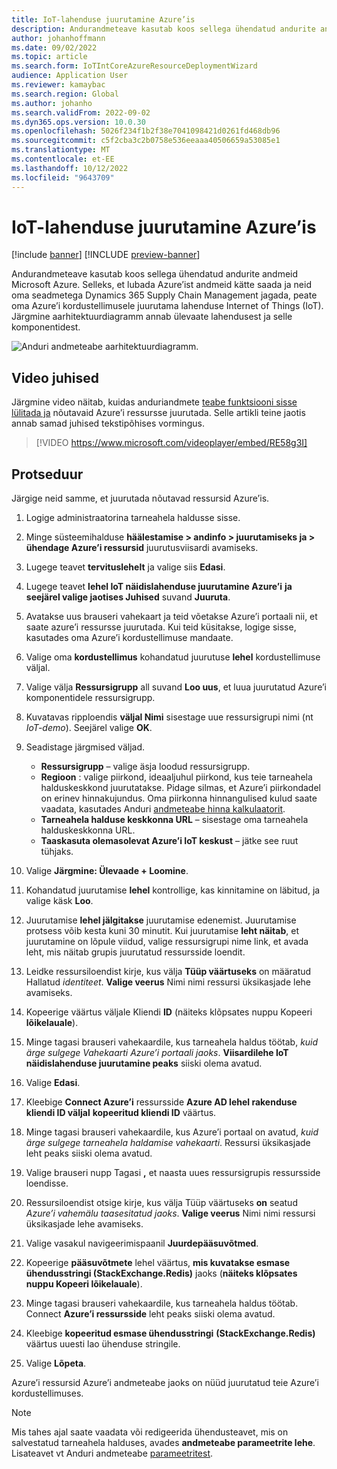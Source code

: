 ```yaml
---
title: IoT-lahenduse juurutamine Azure’is
description: Andurandmeteave kasutab koos sellega ühendatud andurite andmeid Microsoft Azure. See artikkel selgitab, kuidas juurutada asju internetti (IoT) lahendust oma Azure’i kordustellimuses.
author: johanhoffmann
ms.date: 09/02/2022
ms.topic: article
ms.search.form: IoTIntCoreAzureResourceDeploymentWizard
audience: Application User
ms.reviewer: kamaybac
ms.search.region: Global
ms.author: johanho
ms.search.validFrom: 2022-09-02
ms.dyn365.ops.version: 10.0.30
ms.openlocfilehash: 5026f234f1b2f38e7041098421d0261fd468db96
ms.sourcegitcommit: c5f2cba3c2b0758e536eeaaa40506659a53085e1
ms.translationtype: MT
ms.contentlocale: et-EE
ms.lasthandoff: 10/12/2022
ms.locfileid: "9643709"
---
```

# <a name="deploy-an-iot-solution-on-azure"></a>IoT-lahenduse juurutamine Azure’is

[!include [banner](../includes/banner.md)]
[!INCLUDE [preview-banner](../includes/preview-banner.md)]

Andurandmeteave kasutab koos sellega ühendatud andurite andmeid Microsoft Azure. Selleks, et lubada Azure’ist andmeid kätte saada ja neid oma seadmetega Dynamics 365 Supply Chain Management jagada, peate oma Azure’i kordustellimusele juurutama lahenduse Internet of Things (IoT). Järgmine aarhitektuurdiagramm annab ülevaate lahendusest ja selle komponentidest.

![Anduri andmeteabe aarhitektuurdiagramm.](media/sdi-architecture.png "Koosteandmete teabe aarhitektuurdiagramm")

## <a name="video-instructions"></a>Video juhised

Järgmine video näitab, kuidas anduriandmete [teabe funktsiooni sisse lülitada ja](sdi-enable-feature.md) nõutavaid Azure’i ressursse juurutada. Selle artikli teine jaotis annab samad juhised tekstipõhises vormingus.

> [!VIDEO https://www.microsoft.com/videoplayer/embed/RE58g3I]

## <a name="procedure"></a>Protseduur

Järgige neid samme, et juurutada nõutavad ressursid Azure’is.

1. Logige administraatorina tarneahela haldusse sisse.
1. Minge süsteemihalduse **häälestamise \> andinfo \> juurutamiseks ja \> ühendage Azure’i ressursid** juurutusviisardi avamiseks.
1. Lugege teavet **tervituslehelt** ja valige siis **Edasi**.
1. Lugege teavet **lehel IoT näidislahenduse juurutamine Azure’i** **ja seejärel valige jaotises Juhised** suvand **Juuruta**.
1. Avatakse uus brauseri vahekaart ja teid võetakse Azure’i portaali nii, et saate azure’i ressursse juurutada. Kui teid küsitakse, logige sisse, kasutades oma Azure’i kordustellimuse mandaate.
1. Valige oma **kordustellimus** kohandatud juurutuse **lehel** kordustellimuse väljal.
1. Valige välja **Ressursigrupp** all suvand **Loo uus**, et luua juurutatud Azure’i komponentidele ressursigrupp.
1. Kuvatavas ripploendis **väljal Nimi** sisestage uue ressursigrupi nimi (nt *IoT-demo*). Seejärel valige **OK**.
1. Seadistage järgmised väljad.

    - **Ressursigrupp** – valige äsja loodud ressursigrupp.
    - **Regioon** : valige piirkond, ideaaljuhul piirkond, kus teie tarneahela halduskeskkond juurutatakse. Pidage silmas, et Azure’i piirkondadel on erinev hinnakujundus. Oma piirkonna hinnangulised kulud saate vaadata, kasutades Anduri [andmeteabe hinna kalkulaatorit](https://azure.com/e/c36c4947ebff4215b2e62590c2a24c68).
    - **Tarneahela halduse keskkonna URL** – sisestage oma tarneahela halduskeskkonna URL.
    - **Taaskasuta olemasolevat Azure’i IoT keskust** – jätke see ruut tühjaks.

1. Valige **Järgmine: Ülevaade + Loomine**.
1. Kohandatud juurutamise **lehel** kontrollige, kas kinnitamine on läbitud, ja valige käsk **Loo**.
1. Juurutamise **lehel jälgitakse** juurutamise edenemist. Juurutamise protsess võib kesta kuni 30 minutit. Kui juurutamise **leht näitab**, et juurutamine on lõpule viidud, valige ressursigrupi nime link, et avada leht, mis näitab grupis juurutatud ressursside loendit.
1. Leidke ressursiloendist kirje, kus välja **Tüüp väärtuseks** on määratud Hallatud *identiteet*. **Valige veerus** Nimi nimi ressursi üksikasjade lehe avamiseks.
1. Kopeerige väärtus väljale Kliendi **ID** (näiteks klõpsates nuppu Kopeeri **lõikelauale**).
1. Minge tagasi brauseri vahekaardile, kus tarneahela haldus töötab, *kuid ärge sulgege Vahekaarti Azure’i portaali jaoks*. **Viisardilehe IoT näidislahenduse juurutamine peaks** siiski olema avatud. 
1. Valige **Edasi**.
1. Kleebige **Connect Azure’i** ressursside **Azure AD lehel rakenduse kliendi ID väljal** **kopeeritud kliendi ID** väärtus.
1. Minge tagasi brauseri vahekaardile, kus Azure’i portaal on avatud, *kuid ärge sulgege tarneahela haldamise vahekaarti*. Ressursi üksikasjade leht peaks siiski olema avatud.
1. Valige brauseri nupp Tagasi **,** et naasta uues ressursigrupis ressursside loendisse.
1. Ressursiloendist otsige kirje, kus välja Tüüp väärtuseks **on** seatud *Azure’i vahemälu taasesitatud jaoks*. **Valige veerus** Nimi nimi ressursi üksikasjade lehe avamiseks.
1. Valige vasakul navigeerimispaanil **Juurdepääsuvõtmed**.
1. Kopeerige **pääsuvõtmete** lehel väärtus, **mis kuvatakse esmase ühendusstringi (StackExchange.Redis)** jaoks (**näiteks klõpsates nuppu Kopeeri lõikelauale**).
1. Minge tagasi brauseri vahekaardile, kus tarneahela haldus töötab. Connect **Azure’i ressursside** leht peaks siiski olema avatud.
1. Kleebige **kopeeritud esmase ühendusstringi** **(StackExchange.Redis)** väärtus uuesti lao ühenduse stringile.
1. Valige **Lõpeta**.

Azure’i ressursid Azure’i andmeteabe jaoks on nüüd juurutatud teie Azure’i kordustellimuses.

> [!NOTE]
> Mis tahes ajal saate vaadata või redigeerida ühendusteavet, mis on salvestatud tarneahela halduses, avades **andmeteabe parameetrite lehe**. Lisateavet vt Anduri andmeteabe [parameetritest](sdi-parameters.md).
